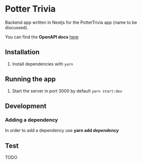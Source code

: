 # Potter Trivia
Backend app written in Nestjs for the PotterTrivia app (name to be discussed).

You can find the **OpenAPI docs** [here](https://app.swaggerhub.com/apis/diegoalvis/potter-trivia-api/0.1)

## Installation
1. Install dependencies with `yarn`

## Running the app
1. Start the server in port 3000 by default `yarn start:dev`

## Development

### Adding a dependency
In order to add a dependency use **yarn add _dependency_**

## Test
TODO
